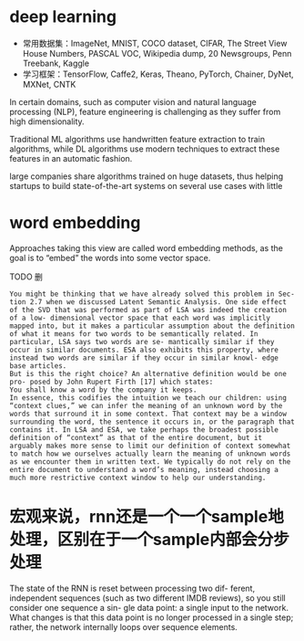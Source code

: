 # deep learning

* 常用数据集：ImageNet, MNIST, COCO dataset, CIFAR, The Street View House Numbers, PASCAL VOC, Wikipedia dump, 20 Newsgroups, Penn Treebank, Kaggle
* 学习框架：TensorFlow, Caffe2, Keras, Theano, PyTorch, Chainer, DyNet, MXNet, CNTK

In certain domains, such as computer vision and natural language processing (NLP), feature engineering is challenging as they suffer from high dimensionality.

Traditional ML algorithms use handwritten feature extraction to train algorithms, while DL algorithms use modern techniques to extract these features in an automatic fashion.

large companies share algorithms trained on huge datasets, thus helping startups to build state-of-the-art systems on several use cases with little 


# word embedding
Approaches taking this view are called word embedding methods, as the goal is to “embed” the words into some vector space.

TODO 删
```
You might be thinking that we have already solved this problem in Sec- tion 2.7 when we discussed Latent Semantic Analysis. One side effect of the SVD that was performed as part of LSA was indeed the creation of a low- dimensional vector space that each word was implicitly mapped into, but it makes a particular assumption about the definition of what it means for two words to be semantically related. In particular, LSA says two words are se- mantically similar if they occur in similar documents. ESA also exhibits this property, where instead two words are similar if they occur in similar knowl- edge base articles.
But is this the right choice? An alternative definition would be one pro- posed by John Rupert Firth [17] which states:
You shall know a word by the company it keeps.
In essence, this codifies the intuition we teach our children: using “context clues,” we can infer the meaning of an unknown word by the words that surround it in some context. That context may be a window surrounding the word, the sentence it occurs in, or the paragraph that contains it. In LSA and ESA, we take perhaps the broadest possible definition of “context” as that of the entire document, but it arguably makes more sense to limit our definition of context somewhat to match how we ourselves actually learn the meaning of unknown words as we encounter them in written text. We typically do not rely on the entire document to understand a word’s meaning, instead choosing a much more restrictive context window to help our understanding.
```

# 宏观来说，rnn还是一个一个sample地处理，区别在于一个sample内部会分步处理
The state of the RNN is reset between processing two dif- ferent, independent sequences (such as two different IMDB reviews), so you still consider one sequence a sin- gle data point: a single input to the network. What changes is that this data point is no longer processed in a single step; rather, the network internally loops over sequence elements.
